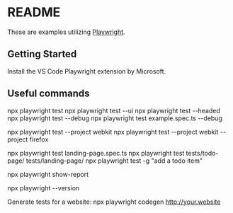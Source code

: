 # README

These are examples utilizing [Playwright](https://playwright.dev/).

## Getting Started

Install the VS Code Playwright extension by Microsoft.

## Useful commands

npx playwright test
npx playwright test --ui
npx playwright test --headed
npx playwright test --debug
npx playwright test example.spec.ts --debug

npx playwright test --project webkit
npx playwright test --project webkit --project firefox

npx playwright test landing-page.spec.ts
npx playwright test tests/todo-page/ tests/landing-page/
npx playwright test -g "add a todo item"

npx playwright show-report

npx playwright --version

Generate tests for a website: npx playwright codegen <http://your.website>

